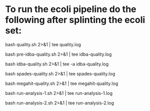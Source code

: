 
To run the ecoli pipeline do the following after splinting the ecoli set: 
==========================================================================

bash quality.sh 2>&1 | tee quality.log 

bash pre-idba-quality.sh 2>&1 | tee idba-quality.log 

bash idba-quality.sh 2>&1 | tee -a idba-quality.log

bash spades-quality.sh  2>&1 | tee spades-quality.log

bash megahit-quality.sh 2>&1 | tee megahit-quality.log  

bash run-analysis-1.sh 2>&1 | tee run-analysis-1.log 

bash run-analysis-2.sh 2>&1 | tee run-analysis-2.log 
